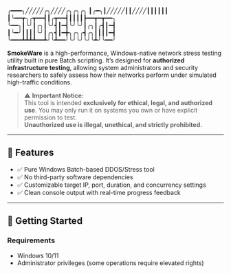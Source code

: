 
╭━━━╮╱╱╱╱╱╭╮╱╱╱╱╭╮╭╮╭╮
┃╭━╮┃╱╱╱╱╱┃┃╱╱╱╱┃┃┃┃┃┃
┃╰━━┳╮╭┳━━┫┃╭┳━━┫┃┃┃┃┣━━┳━┳━━╮
╰━━╮┃╰╯┃╭╮┃╰╯┫┃━┫╰╯╰╯┃╭╮┃╭┫┃━┫
┃╰━╯┃┃┃┃╰╯┃╭╮┫┃━╋╮╭╮╭┫╭╮┃┃┃┃━┫
╰━━━┻┻┻┻━━┻╯╰┻━━╯╰╯╰╯╰╯╰┻╯╰━━╯        


**SmokeWare** is a high-performance, Windows-native network stress testing utility built in pure Batch scripting. It’s designed for **authorized infrastructure testing**, allowing system administrators and security researchers to safely assess how their networks perform under simulated high-traffic conditions.

> ⚠️ **Important Notice:**  
This tool is intended **exclusively for ethical, legal, and authorized use**. You may only run it on systems you own or have explicit permission to test.  
**Unauthorized use is illegal, unethical, and strictly prohibited.**

---

## 📌 Features

- ✅ Pure Windows Batch-based DDOS/Stress tool
- ✅ No third-party software dependencies
- ✅ Customizable target IP, port, duration, and concurrency settings
- ✅ Clean console output with real-time progress feedback

---

## 🚀 Getting Started

### Requirements

- Windows 10/11  
- Administrator privileges (some operations require elevated rights)

